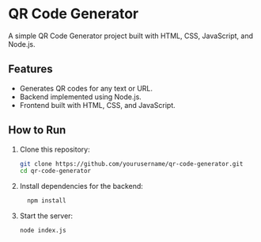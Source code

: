 # QR Code Generator

A simple QR Code Generator project built with HTML, CSS, JavaScript, and Node.js.

## Features
- Generates QR codes for any text or URL.
- Backend implemented using Node.js.
- Frontend built with HTML, CSS, and JavaScript.

## How to Run
1. Clone this repository:
   ```bash
   git clone https://github.com/yourusername/qr-code-generator.git
   cd qr-code-generator
2. Install dependencies for the backend:

   ```bash
     npm install

3. Start the server:

   ```bash
   node index.js

